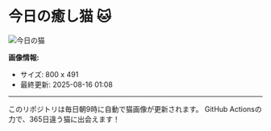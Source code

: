 # 今日の癒し猫 🐱

![今日の猫](https://cdn2.thecatapi.com/images/dib.jpg)

**画像情報:**
- サイズ: 800 x 491
- 最終更新: 2025-08-16 01:08

---

このリポジトリは毎日朝9時に自動で猫画像が更新されます。
GitHub Actionsの力で、365日違う猫に出会えます！

